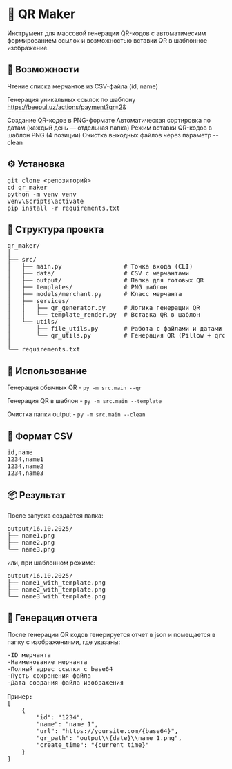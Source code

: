# 🧩 QR Maker

Инструмент для массовой генерации QR-кодов с автоматическим формированием ссылок и возможностью вставки QR в шаблонное изображение.




## 🚀 Возможности

Чтение списка мерчантов из CSV-файла (id, name)

Генерация уникальных ссылок по шаблону
https://beepul.uz/actions/payment?qr=2&<base64>

Создание QR-кодов в PNG-формате
Автоматическая сортировка по датам (каждый день — отдельная папка)
Режим вставки QR-кодов в шаблон PNG (4 позиции)
Очистка выходных файлов через параметр --clean




## ⚙️ Установка
<pre>git clone <репозиторий>
cd qr_maker
python -m venv venv
venv\Scripts\activate
pip install -r requirements.txt</pre>




## 🧰 Структура проекта
<pre>qr_maker/
│
├── src/
│   ├── main.py                 # Точка входа (CLI)
│   ├── data/                   # CSV с мерчантами
│   ├── output/                 # Папка для готовых QR
│   ├── templates/              # PNG шаблон
│   ├── models/merchant.py      # Класс мерчанта
│   ├── services/
│   │   ├── qr_generator.py     # Логика генерации QR
│   │   └── template_render.py  # Вставка QR в шаблон
│   └── utils/
│       ├── file_utils.py       # Работа с файлами и датами
│       └── qr_utils.py         # Генерация QR (Pillow + qrcode)
│
└── requirements.txt</pre>





## 🧩 Использование

Генерация обычных QR - 
`py -m src.main --qr`

Генерация QR в шаблон - 
`py -m src.main --template`

Очистка папки output - 
`py -m src.main --clean`





## 🧱 Формат CSV
<pre>id,name
1234,name1
1234,name2
1234,name3</pre>




## 📦 Результат
После запуска создаётся папка:
<pre>output/16.10.2025/
├── name1.png
├── name2.png
└── name3.png</pre>

или, при шаблонном режиме:

<pre>output/16.10.2025/
├── name1_with_template.png
├── name2_with_template.png
└── name3_with_template.png</pre>


## 📄 Генерация отчета
После генерации QR кодов генерируется отчет в json и помещается в папку с изображениями, где указаны:
<pre>-ID мерчанта
-Наименование мерчанта
-Полный адрес ссылки с base64
-Пусть сохранения файла
-Дата создания файла изображения

Пример:
[
    {
        "id": "1234",
        "name": "name 1",
        "url": "https://yoursite.com/{base64}",
        "qr_path": "output\\{date}\\name 1.png",
        "create_time": "{current time}"
    }
]
</pre>